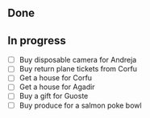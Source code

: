 ## Done
## In progress
- [ ] Buy disposable camera for Andreja
- [ ] Buy return plane tickets from Corfu
- [ ] Get a house for Corfu
- [ ] Get a house for Agadir
- [ ] Buy a gift for Guoste
- [ ] Buy produce for a salmon poke bowl

